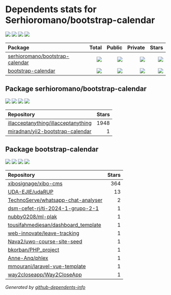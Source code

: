 # Dependents stats for Serhioromano/bootstrap-calendar

[![](https://img.shields.io/static/v1?label=Used%20by&message=14&color=informational&logo=slickpic)](https://github.com/Serhioromano/bootstrap-calendar/network/dependents)
[![](https://img.shields.io/static/v1?label=Used%20by%20(public)&message=14&color=informational&logo=slickpic)](https://github.com/Serhioromano/bootstrap-calendar/network/dependents)
[![](https://img.shields.io/static/v1?label=Used%20by%20(private)&message=-14&color=informational&logo=slickpic)](https://github.com/Serhioromano/bootstrap-calendar/network/dependents)
[![](https://img.shields.io/static/v1?label=Used%20by%20(stars)&message=2330&color=informational&logo=slickpic)](https://github.com/Serhioromano/bootstrap-calendar/network/dependents)

| Package    | Total  | Public | Private | Stars |
| :--------  | -----: | -----: | -----:  | ----: |
| [serhioromano/bootstrap-calendar](#package-serhioromanobootstrap-calendar)    | [![](https://img.shields.io/static/v1?label=Used%20by&message=2&color=informational&logo=slickpic)](https://github.com/Serhioromano/bootstrap-calendar/network/dependents?package_id=UGFja2FnZS01NDIzNTAwNzE%3D)  | [![](https://img.shields.io/static/v1?label=Used%20by%20(public)&message=2&color=informational&logo=slickpic)](https://github.com/Serhioromano/bootstrap-calendar/network/dependents?package_id=UGFja2FnZS01NDIzNTAwNzE%3D) | [![](https://img.shields.io/static/v1?label=Used%20by%20(private)&message=-2&color=informational&logo=slickpic)](https://github.com/Serhioromano/bootstrap-calendar/network/dependents?package_id=UGFja2FnZS01NDIzNTAwNzE%3D) | [![](https://img.shields.io/static/v1?label=Used%20by%20(stars)&message=1949&color=informational&logo=slickpic)](https://github.com/Serhioromano/bootstrap-calendar/network/dependents?package_id=UGFja2FnZS01NDIzNTAwNzE%3D) |
| [bootstrap-calendar](#package-bootstrap-calendar)    | [![](https://img.shields.io/static/v1?label=Used%20by&message=12&color=informational&logo=slickpic)](https://github.com/Serhioromano/bootstrap-calendar/network/dependents?package_id=UGFja2FnZS0xNDA4Nzg1NQ%3D%3D)  | [![](https://img.shields.io/static/v1?label=Used%20by%20(public)&message=12&color=informational&logo=slickpic)](https://github.com/Serhioromano/bootstrap-calendar/network/dependents?package_id=UGFja2FnZS0xNDA4Nzg1NQ%3D%3D) | [![](https://img.shields.io/static/v1?label=Used%20by%20(private)&message=-12&color=informational&logo=slickpic)](https://github.com/Serhioromano/bootstrap-calendar/network/dependents?package_id=UGFja2FnZS0xNDA4Nzg1NQ%3D%3D) | [![](https://img.shields.io/static/v1?label=Used%20by%20(stars)&message=381&color=informational&logo=slickpic)](https://github.com/Serhioromano/bootstrap-calendar/network/dependents?package_id=UGFja2FnZS0xNDA4Nzg1NQ%3D%3D) |

## Package serhioromano/bootstrap-calendar

[![](https://img.shields.io/static/v1?label=Used%20by&message=2&color=informational&logo=slickpic)](https://github.com/Serhioromano/bootstrap-calendar/network/dependents?package_id=UGFja2FnZS01NDIzNTAwNzE%3D)
[![](https://img.shields.io/static/v1?label=Used%20by%20(public)&message=2&color=informational&logo=slickpic)](https://github.com/Serhioromano/bootstrap-calendar/network/dependents?package_id=UGFja2FnZS01NDIzNTAwNzE%3D)
[![](https://img.shields.io/static/v1?label=Used%20by%20(private)&message=-2&color=informational&logo=slickpic)](https://github.com/Serhioromano/bootstrap-calendar/network/dependents?package_id=UGFja2FnZS01NDIzNTAwNzE%3D)
[![](https://img.shields.io/static/v1?label=Used%20by%20(stars)&message=1949&color=informational&logo=slickpic)](https://github.com/Serhioromano/bootstrap-calendar/network/dependents?package_id=UGFja2FnZS01NDIzNTAwNzE%3D)

| Repository | Stars  |
| :--------  | -----: |
|[illacceptanything/illacceptanything](https://github.com/illacceptanything/illacceptanything) | 1948 |
|[miradnan/yii2-bootstrap-calendar](https://github.com/miradnan/yii2-bootstrap-calendar) | 1 |

## Package bootstrap-calendar

[![](https://img.shields.io/static/v1?label=Used%20by&message=12&color=informational&logo=slickpic)](https://github.com/Serhioromano/bootstrap-calendar/network/dependents?package_id=UGFja2FnZS0xNDA4Nzg1NQ%3D%3D)
[![](https://img.shields.io/static/v1?label=Used%20by%20(public)&message=12&color=informational&logo=slickpic)](https://github.com/Serhioromano/bootstrap-calendar/network/dependents?package_id=UGFja2FnZS0xNDA4Nzg1NQ%3D%3D)
[![](https://img.shields.io/static/v1?label=Used%20by%20(private)&message=-12&color=informational&logo=slickpic)](https://github.com/Serhioromano/bootstrap-calendar/network/dependents?package_id=UGFja2FnZS0xNDA4Nzg1NQ%3D%3D)
[![](https://img.shields.io/static/v1?label=Used%20by%20(stars)&message=381&color=informational&logo=slickpic)](https://github.com/Serhioromano/bootstrap-calendar/network/dependents?package_id=UGFja2FnZS0xNDA4Nzg1NQ%3D%3D)

| Repository | Stars  |
| :--------  | -----: |
|[xibosignage/xibo-cms](https://github.com/xibosignage/xibo-cms) | 364 |
|[UDA-EJIE/udaRUP](https://github.com/UDA-EJIE/udaRUP) | 13 |
|[TechnoServe/whatsapp-chat-analyser](https://github.com/TechnoServe/whatsapp-chat-analyser) | 2 |
|[dsm-cefet-rj/ti-2024-1-grupo-2-1](https://github.com/dsm-cefet-rj/ti-2024-1-grupo-2-1) | 1 |
|[nubby0208/ml-plak](https://github.com/nubby0208/ml-plak) | 1 |
|[tousifahmedjesan/dashboard_template](https://github.com/tousifahmedjesan/dashboard_template) | 1 |
|[web-innovate/leave-tracking](https://github.com/web-innovate/leave-tracking) | 1 |
|[Nava2/uwo-course-site-seed](https://github.com/Nava2/uwo-course-site-seed) | 1 |
|[bkorban/PHP_project](https://github.com/bkorban/PHP_project) | 1 |
|[Anne-Anq/phlex](https://github.com/Anne-Anq/phlex) | 1 |
|[mmourani/laravel-vue-template](https://github.com/mmourani/laravel-vue-template) | 1 |
|[way2closeapp/Way2CloseApp](https://github.com/way2closeapp/Way2CloseApp) | 1 |

_Generated by [github-dependents-info](https://github.com/nvuillam/github-dependents-info)_